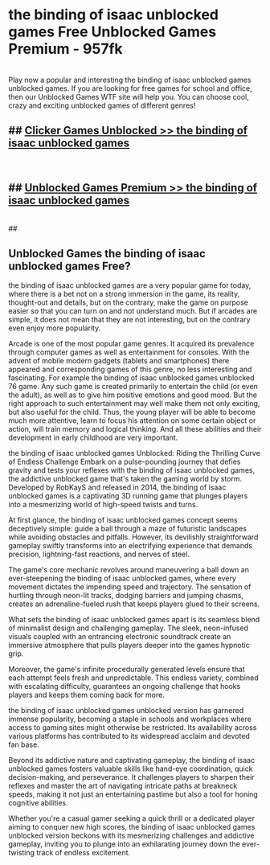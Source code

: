 # the binding of isaac unblocked games  Free Unblocked Games Premium - 957fk <br>
<br>
Play now a popular and interesting the binding of isaac unblocked games unblocked games. If you are looking for free games for school and office, then our Unblocked Games WTF site will help you. You can choose cool, crazy and exciting unblocked games of different genres!


## ##  [Clicker Games Unblocked >> the binding of isaac unblocked games](http://freeplayer.one?title=the_binding_of_isaac_unblocked_games&ref=UGames)
  <br>

##  ## [Unblocked Games Premium >> the binding of isaac unblocked games](http://freeplayer.one?title=the_binding_of_isaac_unblocked_games&ref=UGames)
  <br>
  ##



## Unblocked Games the binding of isaac unblocked games Free?

the binding of isaac unblocked games are a very popular game for today, where there is a bet not on a strong immersion in the game, its reality, thought-out and details, but on the contrary, make the game on purpose easier so that you can turn on and not understand much. But if arcades are simple, it does not mean that they are not interesting, but on the contrary even enjoy more popularity.

Arcade is one of the most popular game genres. It acquired its prevalence through computer games as well as entertainment for consoles. With the advent of mobile modern gadgets (tablets and smartphones) there appeared and corresponding games of this genre, no less interesting and fascinating. For example the binding of isaac unblocked games unblocked 76 game. Any such game is created primarily to entertain the child (or even the adult), as well as to give him positive emotions and good mood. But the right approach to such entertainment may well make them not only exciting, but also useful for the child. Thus, the young player will be able to become much more attentive, learn to focus his attention on some certain object or action, will train memory and logical thinking. And all these abilities and their development in early childhood are very important.

the binding of isaac unblocked games Unblocked: Riding the Thrilling Curve of Endless Challenge
Embark on a pulse-pounding journey that defies gravity and tests your reflexes with the binding of isaac unblocked games, the addictive unblocked game that's taken the gaming world by storm. Developed by RobKayS and released in 2014, the binding of isaac unblocked games is a captivating 3D running game that plunges players into a mesmerizing world of high-speed twists and turns.

At first glance, the binding of isaac unblocked games concept seems deceptively simple: guide a ball through a maze of futuristic landscapes while avoiding obstacles and pitfalls. However, its devilishly straightforward gameplay swiftly transforms into an electrifying experience that demands precision, lightning-fast reactions, and nerves of steel.

The game's core mechanic revolves around maneuvering a ball down an ever-steepening the binding of isaac unblocked games, where every movement dictates the impending speed and trajectory. The sensation of hurtling through neon-lit tracks, dodging barriers and jumping chasms, creates an adrenaline-fueled rush that keeps players glued to their screens.

What sets the binding of isaac unblocked games apart is its seamless blend of minimalist design and challenging gameplay. The sleek, neon-infused visuals coupled with an entrancing electronic soundtrack create an immersive atmosphere that pulls players deeper into the games hypnotic grip.

Moreover, the game's infinite procedurally generated levels ensure that each attempt feels fresh and unpredictable. This endless variety, combined with escalating difficulty, guarantees an ongoing challenge that hooks players and keeps them coming back for more.

the binding of isaac unblocked games unblocked version has garnered immense popularity, becoming a staple in schools and workplaces where access to gaming sites might otherwise be restricted. Its availability across various platforms has contributed to its widespread acclaim and devoted fan base.

Beyond its addictive nature and captivating gameplay, the binding of isaac unblocked games fosters valuable skills like hand-eye coordination, quick decision-making, and perseverance. It challenges players to sharpen their reflexes and master the art of navigating intricate paths at breakneck speeds, making it not just an entertaining pastime but also a tool for honing cognitive abilities.

Whether you're a casual gamer seeking a quick thrill or a dedicated player aiming to conquer new high scores, the binding of isaac unblocked games unblocked version beckons with its mesmerizing challenges and addictive gameplay, inviting you to plunge into an exhilarating journey down the ever-twisting track of endless excitement.